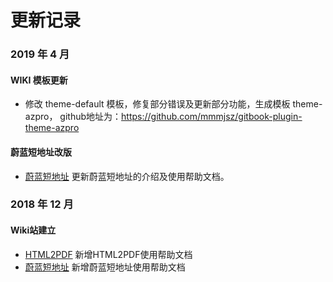 # 更新记录   


### 2019 年 4 月   
 

#### WIKI 模板更新

- 修改 theme-default 模板，修复部分错误及更新部分功能，生成模板 theme-azpro， github地址为：https://github.com/mmmjsz/gitbook-plugin-theme-azpro

#### 蔚蓝短地址改版

- [蔚蓝短地址](azurl/intro.md) 更新蔚蓝短地址的介绍及使用帮助文档。

### 2018 年 12 月   
 
#### Wiki站建立

- [HTML2PDF](HTML2PDF/intro.md) 新增HTML2PDF使用帮助文档
- [蔚蓝短地址](azurl/intro.md) 新增蔚蓝短地址使用帮助文档
